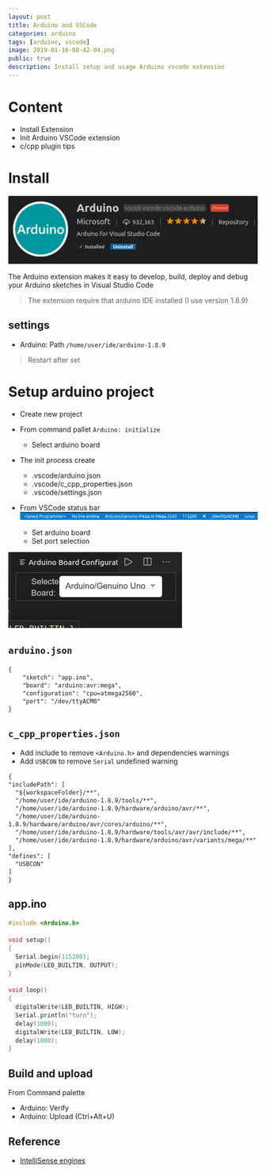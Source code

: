 ```yaml
---
layout: post
title: Arduino and VSCode
categories: arduino
tags: [arduino, vscode]
image: 2019-01-18-08-42-04.png
public: true
description: Install setup and usage Arduino vscode extension
---
```

# Content
- Install Extension
- Init Arduino VSCode extension
- c/cpp plugin tips
 
# Install
![](/images/2019-05-29-22-52-50.png)

The Arduino extension makes it easy to develop, build, deploy and debug your Arduino sketches in Visual Studio Code  
> The extension require that arduino IDE installed (I use version 1.8.9) 

## settings
- Arduino: Path `/home/user/ide/arduino-1.8.9`
> Restart after set

# Setup arduino project
- Create new project 
- From command pallet `Arduino: initialize`
  - Select arduino board
- The init process create  
  - .vscode/arduino.json  
  - .vscode/c_cpp_properties.json  
  - .vscode/settings.json

- From VSCode status bar
![](/images/2019-05-29-23-27-46.png)
  - Set arduino board 
  - Set port selection 

![](/images/2020-01-17-08-06-48.png)
  


## `arduino.json`
```
{
    "sketch": "app.ino",
    "board": "arduino:avr:mega",
    "configuration": "cpu=atmega2560",
    "port": "/dev/ttyACM0"
}
```

## `c_cpp_properties.json` 
- Add include to remove `<Arduino.h>` and dependencies warnings
- Add `USBCON` to remove `Serial` undefined warning
```
{
"includePath": [
  "${workspaceFolder}/**",
  "/home/user/ide/arduino-1.8.9/tools/**",
  "/home/user/ide/arduino-1.8.9/hardware/arduino/avr/**",
  "/home/user/ide/arduino-1.8.9/hardware/arduino/avr/cores/arduino/**",
  "/home/user/ide/arduino-1.8.9/hardware/tools/avr/avr/include/**",
  "/home/user/ide/arduino-1.8.9/hardware/arduino/avr/variants/mega/**"
],
"defines": [
  "USBCON"
]
}
```

## app.ino
```c
#include <Arduino.h>

void setup()
{
  Serial.begin(115200);
  pinMode(LED_BUILTIN, OUTPUT);
}

void loop()
{
  digitalWrite(LED_BUILTIN, HIGH);
  Serial.println("turn");
  delay(1000);
  digitalWrite(LED_BUILTIN, LOW);
  delay(1000);
}
```

## Build and upload
From Command palette
- Arduino: Verify 
- Arduino: Upload (Ctrl+Alt+U)

## Reference
- [IntelliSense engines](https://github.com/Microsoft/vscode-cpptools/blob/master/Documentation/LanguageServer/IntelliSense%20engine.md)




